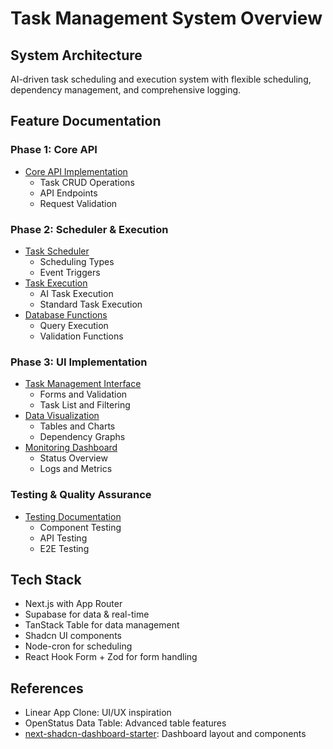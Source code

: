 # Task Management System Overview

## System Architecture
AI-driven task scheduling and execution system with flexible scheduling, dependency management, and comprehensive logging.

## Feature Documentation

### Phase 1: Core API
- [Core API Implementation](./core-api/README.md)
  - Task CRUD Operations
  - API Endpoints
  - Request Validation

### Phase 2: Scheduler & Execution
- [Task Scheduler](./scheduler/scheduler-service.md)
  - Scheduling Types
  - Event Triggers
- [Task Execution](./scheduler/execution-engine.md)
  - AI Task Execution
  - Standard Task Execution
- [Database Functions](./scheduler/database-functions.md)
  - Query Execution
  - Validation Functions

### Phase 3: UI Implementation
- [Task Management Interface](./ui/task-management.md)
  - Forms and Validation
  - Task List and Filtering
- [Data Visualization](./ui/data-visualization.md)
  - Tables and Charts
  - Dependency Graphs
- [Monitoring Dashboard](./monitoring/dashboard.md)
  - Status Overview
  - Logs and Metrics

### Testing & Quality Assurance
- [Testing Documentation](./testing/README.md)
  - Component Testing
  - API Testing
  - E2E Testing

## Tech Stack
- Next.js with App Router
- Supabase for data & real-time
- TanStack Table for data management
- Shadcn UI components
- Node-cron for scheduling
- React Hook Form + Zod for form handling

## References
- Linear App Clone: UI/UX inspiration
- OpenStatus Data Table: Advanced table features
- [next-shadcn-dashboard-starter](https://github.com/Kiranism/next-shadcn-dashboard-starter): Dashboard layout and components 